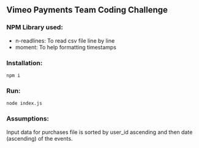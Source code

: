 ## Vimeo Payments Team Coding Challenge

### NPM Library used:

- n-readlines: To read csv file line by line
- moment: To help formatting timestamps

### Installation:

```
npm i
```

### Run:

```
node index.js
```

### Assumptions:

Input data for purchases file is sorted by user_id ascending and then date (ascending) of the events.
